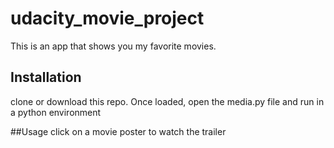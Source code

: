 # udacity_movie_project
This is an app that shows you my favorite movies. 

## Installation
clone or download this repo. Once loaded, open the media.py file and run in a python environment

##Usage
click on a movie poster to watch the trailer 
